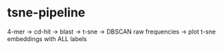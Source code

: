 # tsne-pipeline

4-mer -> cd-hit -> blast -> t-sne -> DBSCAN raw frequencies -> plot t-sne embeddings with ALL labels
